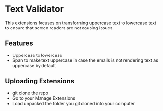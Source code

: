 # Text Validator

This extensions focuses on transforming uppercase text to lowercase text to ensure that screen readers are not causing issues.

## Features

- Uppercase to lowercase
- Span to make text uppercase in case the emails is not rendering text as uppercase by default

## Uploading Extensions

- git clone the repo
- Go to your Manage Extensions
- Load unpacked the folder you git cloned into your computer
